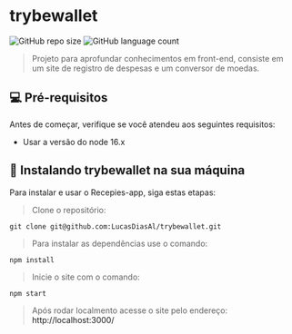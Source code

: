 # trybewallet

![GitHub repo size](https://img.shields.io/github/repo-size/LucasDiasAl/trybewallet?style=for-the-badge)
![GitHub language count](https://img.shields.io/github/languages/count/LucasDiasAl/trybewallet?style=for-the-badge)

> Projeto para aprofundar conhecimentos em front-end, consiste em um site de registro
> de despesas e um conversor de moedas.

## 💻 Pré-requisitos

Antes de começar, verifique se você atendeu aos seguintes requisitos:

* Usar a versão do node 16.x

## 🚀 Instalando trybewallet na sua máquina

Para instalar e usar o Recepies-app, siga estas etapas:
> Clone o repositório:
```
git clone git@github.com:LucasDiasAl/trybewallet.git
```
> Para instalar as dependências use o comando:
```
npm install
```
>Inicie o site com o comando:
```
npm start
```
>Após rodar localmento acesse o site pelo endereço:
<a>http://localhost:3000/</a>


